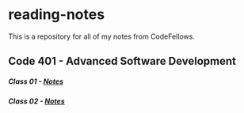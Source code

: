 # reading-notes

This is a repository for all of my notes from CodeFellows.

## Code 401 - Advanced Software Development

##### Class 01 - [Notes](https://JoelMWatson.github.io/reading-notes/class-01-reading)
##### Class 02 - [Notes](https://JoelMWatson.github.io/reading-notes/class-02-reading)
